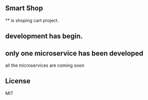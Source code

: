 ## Smart Shop 

** is shoping cart project.

## development has begin. 

## only one microservice has been developed

all the microservices are coming soon


## License

MIT
